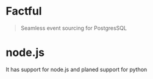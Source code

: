 # Factful

> Seamless event sourcing for PostgresSQL

# node.js

It has support for node.js and planed support for python
